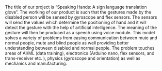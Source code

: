 The title of our project is “Speaking Hands: A sign language translation glove”. The working of our product is such that the gestures made by the disabled person will be sensed by gyroscope and flex sensors. The sensors will send the values which determine the positioning of hand and it will detect the gesture with the help of artificial intelligence. The meaning of the gesture will then be produced as a speech using voice module. This model solves a variety of problems from easing communication between mute and normal people, mute and blind people as well providing better understanding between disabled and normal people. The problem touches areas of AI/ML (data training), electronics (Arduino nano, flex sensors, and trans-receiver etc. ), physics (gyroscope and orientation) as well as mechanics and manufacturing.
